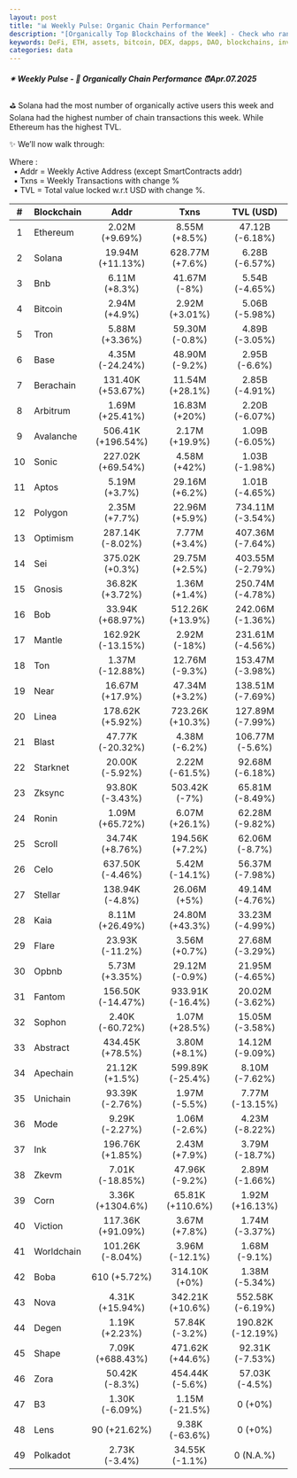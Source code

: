 ```yaml
---
layout: post
title: "📊 Weekly Pulse: Organic Chain Performance"
description: "[Organically Top Blockchains of the Week] - Check who ranked first this week in address, transactions and TVL"
keywords: DeFi, ETH, assets, bitcoin, DEX, dapps, DAO, blockchains, investment, SOL, web3
categories: data
---
```


##### ✴ Weekly Pulse - 📌 *Organically Chain Performance ⏰Apr.07.2025*

⛳ Solana had the most number of organically active users this week and Solana had the highest number of chain transactions this week. While Ethereum has the highest TVL.

✨ We’ll now walk through:

Where :  
&nbsp; ▪ Addr = Weekly Active Address (except SmartContracts addr)  
&nbsp; ▪ Txns = Weekly Transactions with change %  
&nbsp; ▪ TVL = Total value locked w.r.t USD with change %.  

| # | Blockchain |   Addr   |   Txns  | TVL (USD) |
|:-:|:-----------|:--------:|:-------:|:---------:|
|1 | Ethereum | 2.02M (+9.69%) | 8.55M (+8.5%) | 47.12B (-6.18%) |
|2 | Solana | 19.94M (+11.13%) | 628.77M (+7.6%) | 6.28B (-6.57%) |
|3 | Bnb | 6.11M (+8.3%) | 41.67M (-8%) | 5.54B (-4.65%) |
|4 | Bitcoin | 2.94M (+4.9%) | 2.92M (+3.01%) | 5.06B (-5.98%) |
|5 | Tron | 5.88M (+3.36%) | 59.30M (-0.8%) | 4.89B (-3.05%) |
|6 | Base | 4.35M (-24.24%) | 48.90M (-9.2%) | 2.95B (-6.6%) |
|7 | Berachain | 131.40K (+53.67%) | 11.54M (+28.1%) | 2.85B (-4.91%) |
|8 | Arbitrum | 1.69M (+25.41%) | 16.83M (+20%) | 2.20B (-6.07%) |
|9 | Avalanche | 506.41K (+196.54%) | 2.17M (+19.9%) | 1.09B (-6.05%) |
|10 | Sonic | 227.02K (+69.54%) | 4.58M (+42%) | 1.03B (-1.98%) |
|11 | Aptos | 5.19M (+3.7%) | 29.16M (+6.2%) | 1.01B (-4.65%) |
|12 | Polygon | 2.35M (+7.7%) | 22.96M (+5.9%) | 734.11M (-3.54%) |
|13 | Optimism | 287.14K (-8.02%) | 7.77M (+3.4%) | 407.36M (-7.64%) |
|14 | Sei | 375.02K (+0.3%) | 29.75M (+2.5%) | 403.55M (-2.79%) |
|15 | Gnosis | 36.82K (+3.72%) | 1.36M (+1.4%) | 250.74M (-4.78%) |
|16 | Bob | 33.94K (+68.97%) | 512.26K (+13.9%) | 242.06M (-1.36%) |
|17 | Mantle | 162.92K (-13.15%) | 2.92M (-18%) | 231.61M (-4.56%) |
|18 | Ton | 1.37M (-12.88%) | 12.76M (-9.3%) | 153.47M (-3.98%) |
|19 | Near | 16.67M (+17.9%) | 47.34M (+3.2%) | 138.51M (-7.69%) |
|20 | Linea | 178.62K (+5.92%) | 723.26K (+10.3%) | 127.89M (-7.99%) |
|21 | Blast | 47.77K (-20.32%) | 4.38M (-6.2%) | 106.77M (-5.6%) |
|22 | Starknet | 20.00K (-5.92%) | 2.22M (-61.5%) | 92.68M (-6.18%) |
|23 | Zksync | 93.80K (-3.43%) | 503.42K (-7%) | 65.81M (-8.49%) |
|24 | Ronin | 1.09M (+65.72%) | 6.07M (+26.1%) | 62.28M (-9.82%) |
|25 | Scroll | 34.74K (+8.76%) | 194.56K (+7.2%) | 62.06M (-8.7%) |
|26 | Celo | 637.50K (-4.46%) | 5.42M (-14.1%) | 56.37M (-7.98%) |
|27 | Stellar | 138.94K (-4.8%) | 26.06M (+5%) | 49.14M (-4.76%) |
|28 | Kaia | 8.11M (+26.49%) | 24.80M (+43.3%) | 33.23M (-4.99%) |
|29 | Flare | 23.93K (-11.2%) | 3.56M (+0.7%) | 27.68M (-3.29%) |
|30 | Opbnb | 5.73M (+3.35%) | 29.12M (-0.9%) | 21.95M (-4.65%) |
|31 | Fantom | 156.50K (-14.47%) | 933.91K (-16.4%) | 20.02M (-3.62%) |
|32 | Sophon | 2.40K (-60.72%) | 1.07M (+28.5%) | 15.05M (-3.58%) |
|33 | Abstract | 434.45K (+78.5%) | 3.80M (+8.1%) | 14.12M (-9.09%) |
|34 | Apechain | 21.12K (+1.5%) | 599.89K (-25.4%) | 8.10M (-7.62%) |
|35 | Unichain | 93.39K (-2.76%) | 1.97M (-5.5%) | 7.77M (-13.15%) |
|36 | Mode | 9.29K (-2.27%) | 1.06M (-2.6%) | 4.23M (-8.22%) |
|37 | Ink | 196.76K (+1.85%) | 2.43M (+7.9%) | 3.79M (-18.7%) |
|38 | Zkevm | 7.01K (-18.85%) | 47.96K (-9.2%) | 2.89M (-1.66%) |
|39 | Corn | 3.36K (+1304.6%) | 65.81K (+110.6%) | 1.92M (+16.13%) |
|40 | Viction | 117.36K (+91.09%) | 3.67M (+7.8%) | 1.74M (-3.37%) |
|41 | Worldchain | 101.26K (-8.04%) | 3.96M (-12.1%) | 1.68M (-9.1%) |
|42 | Boba | 610 (+5.72%) | 314.10K (+0%) | 1.38M (-5.34%) |
|43 | Nova | 4.31K (+15.94%) | 342.21K (+10.6%) | 552.58K (-6.19%) |
|44 | Degen | 1.19K (+2.23%) | 57.84K (-3.2%) | 190.82K (-12.19%) |
|45 | Shape | 7.09K (+688.43%) | 471.62K (+44.6%) | 92.31K (-7.53%) |
|46 | Zora | 50.42K (-8.3%) | 454.44K (-5.6%) | 57.03K (-4.5%) |
|47 | B3 | 1.30K (-6.09%) | 1.15M (-21.5%) | 0 (+0%) |
|48 | Lens | 90 (+21.62%) | 9.38K (-63.6%) | 0 (+0%) |
|49 | Polkadot | 2.73K (-3.4%) | 34.55K (-1.1%) | 0 (N.A.%) |